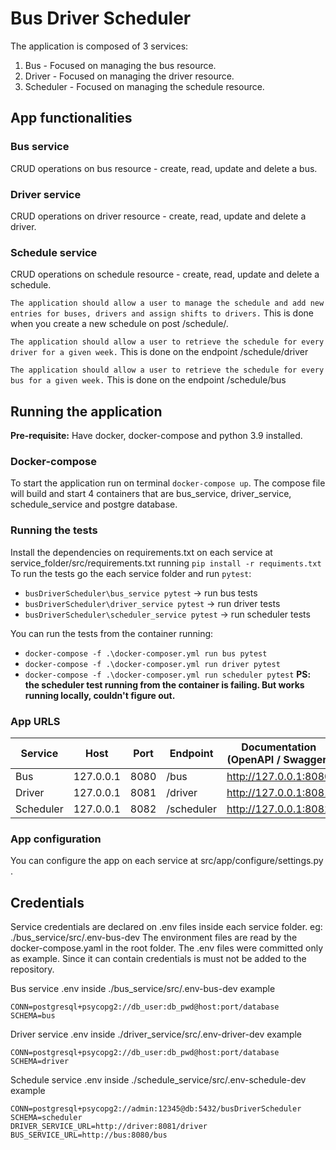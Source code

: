 # Bus Driver Scheduler

The application is composed of 3 services:

1. Bus - Focused on managing the bus resource.
2. Driver - Focused on managing the driver resource.
3. Scheduler - Focused on managing the schedule resource.

## App functionalities

### Bus service
CRUD operations on bus resource - create, read, update and delete a bus.

### Driver service
CRUD operations on driver resource - create, read, update and delete a driver.

### Schedule service
CRUD operations on schedule resource - create, read, update and delete a schedule.

`The application should allow a user to manage the schedule and add new entries for buses, drivers and assign shifts to drivers.`
This is done when you create a new schedule on post /schedule/.

`The application should allow a user to retrieve the schedule for every driver for a given week.`
This is done on the endpoint /schedule/driver

`The application should allow a user to retrieve the schedule for every bus for a given week.`
This is done on the endpoint /schedule/bus

## Running the application

**Pre-requisite:** Have docker, docker-compose and python 3.9 installed.

### Docker-compose
To start the application run on terminal `docker-compose up`. 
The compose file will build and start 4 containers that are bus_service, driver_service, schedule_service and postgre database.

### Running the tests

Install the dependencies on requirements.txt on each service at service_folder/src/requirements.txt running `pip install -r requiments.txt`
To run the tests go the each service folder and run `pytest`:

- `busDriverScheduler\bus_service pytest` -> run bus tests
- `busDriverScheduler\driver_service pytest` -> run driver tests
- `busDriverScheduler\scheduler_service pytest` -> run scheduler tests

You can run the tests from the container running:

- `docker-compose -f .\docker-composer.yml run bus pytest`
- `docker-compose -f .\docker-composer.yml run driver pytest`
- `docker-compose -f .\docker-composer.yml run scheduler pytest` **PS: the scheduler test running from the container is failing. But works running locally, couldn't figure out.**

 

### App URLS

| Service   | Host      | Port   | Endpoint   | Documentation (OpenAPI / Swagger) |     
|-----------|-----------|--------|------------|-----------------------------------|
| Bus       | 127.0.0.1 | 8080   | /bus       | http://127.0.0.1:8080             |                             
| Driver    | 127.0.0.1 | 8081   | /driver    | http://127.0.0.1:8081             |
| Scheduler | 127.0.0.1 | 8082   | /scheduler | http://127.0.0.1:8082             |


### App configuration

You can configure the app on each service at src/app/configure/settings.py . 

## Credentials

Service credentials are declared on .env files inside each service folder. eg: ./bus_service/src/.env-bus-dev
The environment files are read by the docker-compose.yaml in the root folder.
The .env files were committed only as example. Since it can contain credentials is must not be added to the repository.


Bus service .env inside ./bus_service/src/.env-bus-dev example

```
CONN=postgresql+psycopg2://db_user:db_pwd@host:port/database
SCHEMA=bus
```
Driver service .env inside ./driver_service/src/.env-driver-dev example

```
CONN=postgresql+psycopg2://db_user:db_pwd@host:port/database
SCHEMA=driver
```

Schedule service .env inside ./schedule_service/src/.env-schedule-dev example

```
CONN=postgresql+psycopg2://admin:12345@db:5432/busDriverScheduler
SCHEMA=scheduler
DRIVER_SERVICE_URL=http://driver:8081/driver
BUS_SERVICE_URL=http://bus:8080/bus
```
